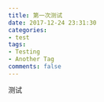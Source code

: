 ```yaml
---
title: 第一次测试
date: 2017-12-24 23:31:30
categories:
- test
tags:
- Testing
- Another Tag
comments: false
---
```


测试
